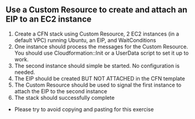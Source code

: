 ## Use a Custom Resource to create and attach an EIP to an EC2 instance

1. Create a CFN stack using Custom Resource, 2 EC2 instances (in a default VPC) running Ubuntu, an EIP, and WaitConditions
2. One instance should process the messages for the Custom Resource. You should use Cloudformation::Init or a UserData script to set it up to work.
3. The second instance should simple be started. No configuration is needed.
4. The EIP should be created BUT NOT ATTACHED in the CFN template
5. The Custom Resource should be used to signal the first instance to attach the EIP to the second instance
6. The stack should successfully complete 

*  Please try to avoid copying and pasting for this exercise 


